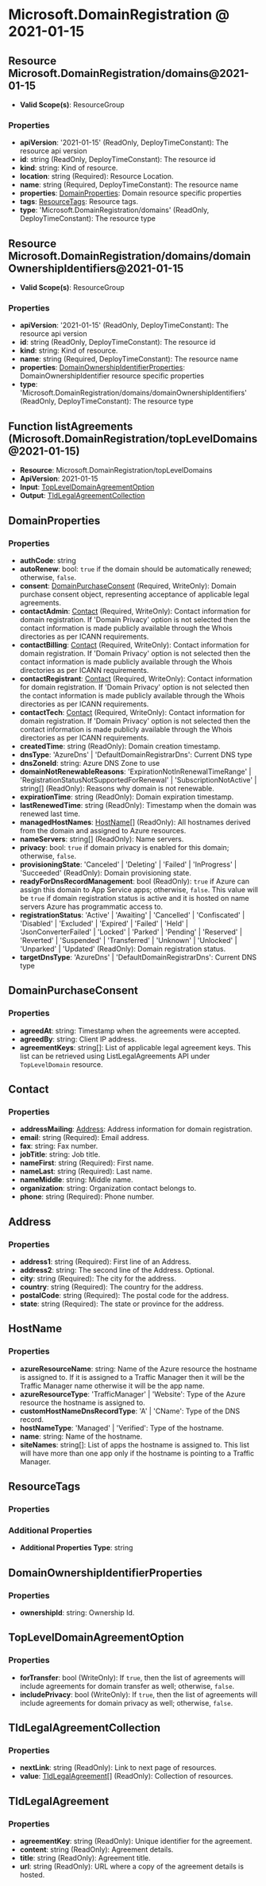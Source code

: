 # Microsoft.DomainRegistration @ 2021-01-15

## Resource Microsoft.DomainRegistration/domains@2021-01-15
* **Valid Scope(s)**: ResourceGroup
### Properties
* **apiVersion**: '2021-01-15' (ReadOnly, DeployTimeConstant): The resource api version
* **id**: string (ReadOnly, DeployTimeConstant): The resource id
* **kind**: string: Kind of resource.
* **location**: string (Required): Resource Location.
* **name**: string (Required, DeployTimeConstant): The resource name
* **properties**: [DomainProperties](#domainproperties): Domain resource specific properties
* **tags**: [ResourceTags](#resourcetags): Resource tags.
* **type**: 'Microsoft.DomainRegistration/domains' (ReadOnly, DeployTimeConstant): The resource type

## Resource Microsoft.DomainRegistration/domains/domainOwnershipIdentifiers@2021-01-15
* **Valid Scope(s)**: ResourceGroup
### Properties
* **apiVersion**: '2021-01-15' (ReadOnly, DeployTimeConstant): The resource api version
* **id**: string (ReadOnly, DeployTimeConstant): The resource id
* **kind**: string: Kind of resource.
* **name**: string (Required, DeployTimeConstant): The resource name
* **properties**: [DomainOwnershipIdentifierProperties](#domainownershipidentifierproperties): DomainOwnershipIdentifier resource specific properties
* **type**: 'Microsoft.DomainRegistration/domains/domainOwnershipIdentifiers' (ReadOnly, DeployTimeConstant): The resource type

## Function listAgreements (Microsoft.DomainRegistration/topLevelDomains@2021-01-15)
* **Resource**: Microsoft.DomainRegistration/topLevelDomains
* **ApiVersion**: 2021-01-15
* **Input**: [TopLevelDomainAgreementOption](#topleveldomainagreementoption)
* **Output**: [TldLegalAgreementCollection](#tldlegalagreementcollection)

## DomainProperties
### Properties
* **authCode**: string
* **autoRenew**: bool: <code>true</code> if the domain should be automatically renewed; otherwise, <code>false</code>.
* **consent**: [DomainPurchaseConsent](#domainpurchaseconsent) (Required, WriteOnly): Domain purchase consent object, representing acceptance of applicable legal agreements.
* **contactAdmin**: [Contact](#contact) (Required, WriteOnly): Contact information for domain registration. If 'Domain Privacy' option is not selected then the contact information is made publicly available through the Whois 
directories as per ICANN requirements.
* **contactBilling**: [Contact](#contact) (Required, WriteOnly): Contact information for domain registration. If 'Domain Privacy' option is not selected then the contact information is made publicly available through the Whois 
directories as per ICANN requirements.
* **contactRegistrant**: [Contact](#contact) (Required, WriteOnly): Contact information for domain registration. If 'Domain Privacy' option is not selected then the contact information is made publicly available through the Whois 
directories as per ICANN requirements.
* **contactTech**: [Contact](#contact) (Required, WriteOnly): Contact information for domain registration. If 'Domain Privacy' option is not selected then the contact information is made publicly available through the Whois 
directories as per ICANN requirements.
* **createdTime**: string (ReadOnly): Domain creation timestamp.
* **dnsType**: 'AzureDns' | 'DefaultDomainRegistrarDns': Current DNS type
* **dnsZoneId**: string: Azure DNS Zone to use
* **domainNotRenewableReasons**: 'ExpirationNotInRenewalTimeRange' | 'RegistrationStatusNotSupportedForRenewal' | 'SubscriptionNotActive' | string[] (ReadOnly): Reasons why domain is not renewable.
* **expirationTime**: string (ReadOnly): Domain expiration timestamp.
* **lastRenewedTime**: string (ReadOnly): Timestamp when the domain was renewed last time.
* **managedHostNames**: [HostName](#hostname)[] (ReadOnly): All hostnames derived from the domain and assigned to Azure resources.
* **nameServers**: string[] (ReadOnly): Name servers.
* **privacy**: bool: <code>true</code> if domain privacy is enabled for this domain; otherwise, <code>false</code>.
* **provisioningState**: 'Canceled' | 'Deleting' | 'Failed' | 'InProgress' | 'Succeeded' (ReadOnly): Domain provisioning state.
* **readyForDnsRecordManagement**: bool (ReadOnly): <code>true</code> if Azure can assign this domain to App Service apps; otherwise, <code>false</code>. This value will be <code>true</code> if domain registration status is active and 
 it is hosted on name servers Azure has programmatic access to.
* **registrationStatus**: 'Active' | 'Awaiting' | 'Cancelled' | 'Confiscated' | 'Disabled' | 'Excluded' | 'Expired' | 'Failed' | 'Held' | 'JsonConverterFailed' | 'Locked' | 'Parked' | 'Pending' | 'Reserved' | 'Reverted' | 'Suspended' | 'Transferred' | 'Unknown' | 'Unlocked' | 'Unparked' | 'Updated' (ReadOnly): Domain registration status.
* **targetDnsType**: 'AzureDns' | 'DefaultDomainRegistrarDns': Current DNS type

## DomainPurchaseConsent
### Properties
* **agreedAt**: string: Timestamp when the agreements were accepted.
* **agreedBy**: string: Client IP address.
* **agreementKeys**: string[]: List of applicable legal agreement keys. This list can be retrieved using ListLegalAgreements API under <code>TopLevelDomain</code> resource.

## Contact
### Properties
* **addressMailing**: [Address](#address): Address information for domain registration.
* **email**: string (Required): Email address.
* **fax**: string: Fax number.
* **jobTitle**: string: Job title.
* **nameFirst**: string (Required): First name.
* **nameLast**: string (Required): Last name.
* **nameMiddle**: string: Middle name.
* **organization**: string: Organization contact belongs to.
* **phone**: string (Required): Phone number.

## Address
### Properties
* **address1**: string (Required): First line of an Address.
* **address2**: string: The second line of the Address. Optional.
* **city**: string (Required): The city for the address.
* **country**: string (Required): The country for the address.
* **postalCode**: string (Required): The postal code for the address.
* **state**: string (Required): The state or province for the address.

## HostName
### Properties
* **azureResourceName**: string: Name of the Azure resource the hostname is assigned to. If it is assigned to a Traffic Manager then it will be the Traffic Manager name otherwise it will be the app name.
* **azureResourceType**: 'TrafficManager' | 'Website': Type of the Azure resource the hostname is assigned to.
* **customHostNameDnsRecordType**: 'A' | 'CName': Type of the DNS record.
* **hostNameType**: 'Managed' | 'Verified': Type of the hostname.
* **name**: string: Name of the hostname.
* **siteNames**: string[]: List of apps the hostname is assigned to. This list will have more than one app only if the hostname is pointing to a Traffic Manager.

## ResourceTags
### Properties
### Additional Properties
* **Additional Properties Type**: string

## DomainOwnershipIdentifierProperties
### Properties
* **ownershipId**: string: Ownership Id.

## TopLevelDomainAgreementOption
### Properties
* **forTransfer**: bool (WriteOnly): If <code>true</code>, then the list of agreements will include agreements for domain transfer as well; otherwise, <code>false</code>.
* **includePrivacy**: bool (WriteOnly): If <code>true</code>, then the list of agreements will include agreements for domain privacy as well; otherwise, <code>false</code>.

## TldLegalAgreementCollection
### Properties
* **nextLink**: string (ReadOnly): Link to next page of resources.
* **value**: [TldLegalAgreement](#tldlegalagreement)[] (ReadOnly): Collection of resources.

## TldLegalAgreement
### Properties
* **agreementKey**: string (ReadOnly): Unique identifier for the agreement.
* **content**: string (ReadOnly): Agreement details.
* **title**: string (ReadOnly): Agreement title.
* **url**: string (ReadOnly): URL where a copy of the agreement details is hosted.

